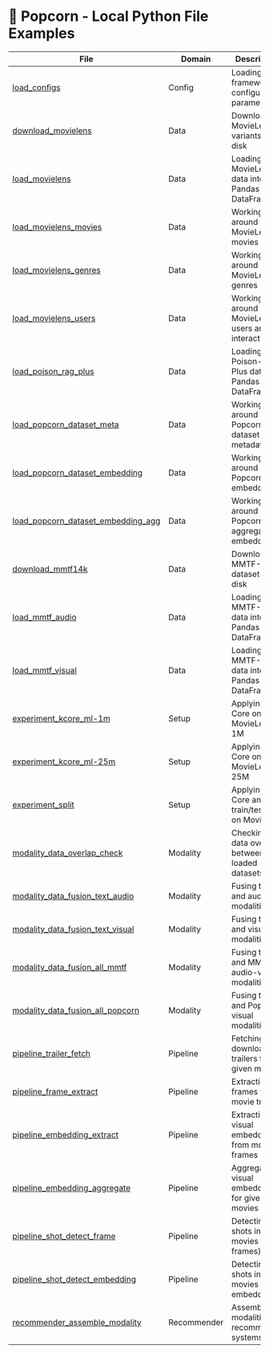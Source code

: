 # 🍿 Popcorn - Local Python File Examples

| File                                                                                         | Domain      | Description                                          |
| -------------------------------------------------------------------------------------------- | ----------- | ---------------------------------------------------- |
| [load_configs](/examples/python/load_configs.py)                                             | Config      | Loading framework's configuration parameters         |
| [download_movielens](/examples/python/download_movielens.py)                                 | Data        | Downloading MovieLens variants into disk             |
| [load_movielens](/examples/python/load_movielens.py)                                         | Data        | Loading MovieLens data into Pandas DataFrame         |
| [load_movielens_movies](/examples/python/load_movielens_movies.py)                           | Data        | Working around with MovieLens movies                 |
| [load_movielens_genres](/examples/python/load_movielens_genres.py)                           | Data        | Working around with MovieLens genres                 |
| [load_movielens_users](/examples/python/load_movielens_users.py)                             | Data        | Working around with MovieLens users and interactions |
| [load_poison_rag_plus](/examples/python/load_poison_rag_plus.py)                             | Data        | Loading Poison-RAG-Plus data into Pandas DataFrame   |
| [load_popcorn_dataset_meta](/examples/python/load_popcorn_dataset_meta.py)                   | Data        | Working around with Popcorn dataset metadata         |
| [load_popcorn_dataset_embedding](/examples/python/load_popcorn_dataset_embedding.py)         | Data        | Working around with Popcorn embeddings               |
| [load_popcorn_dataset_embedding_agg](/examples/python/load_popcorn_dataset_embedding_agg.py) | Data        | Working around with Popcorn aggregated embeddings    |
| [download_mmtf14k](/examples/python/download_mmtf14k.py)                                     | Data        | Downloading MMTF-14K dataset into disk               |
| [load_mmtf_audio](/examples/python/load_mmtf_audio.py)                                       | Data        | Loading MMTF-14K data into Pandas DataFrame          |
| [load_mmtf_visual](/examples/python/load_mmtf_visual.py)                                     | Data        | Loading MMTF-14K data into Pandas DataFrame          |
| [experiment_kcore_ml-1m](/examples/python/experiment_kcore_ml-1m.py)                         | Setup       | Applying K-Core on MovieLens 1M                      |
| [experiment_kcore_ml-25m](/examples/python/experiment_kcore_ml-25m.py)                       | Setup       | Applying K-Core on MovieLens 25M                     |
| [experiment_split](/examples/python/experiment_split.py)                                     | Setup       | Applying K-Core and train/test split on MovieLens    |
| [modality_data_overlap_check](/examples/python/modality_data_overlap_check.py)               | Modality    | Checking data overlap between loaded datasets        |
| [modality_data_fusion_text_audio](/examples/python/modality_data_fusion_text_audio.py)       | Modality    | Fusing textual and audio modalities                  |
| [modality_data_fusion_text_visual](/examples/python/modality_data_fusion_text_visual.py)     | Modality    | Fusing textual and visual modalities                 |
| [modality_data_fusion_all_mmtf](/examples/python/modality_data_fusion_all_mmtf.py)           | Modality    | Fusing textual and MMTF audio-visual modalities      |
| [modality_data_fusion_all_popcorn](/examples/python/modality_data_fusion_all_popcorn.py)     | Modality    | Fusing textual and Popcorn visual modalities         |
| [pipeline_trailer_fetch](/examples/python/pipeline_trailer_fetch.py)                         | Pipeline    | Fetching and downloading trailers for given movies   |
| [pipeline_frame_extract](/examples/python/pipeline_frame_extract.py)                         | Pipeline    | Extracting frames from movie trailers                |
| [pipeline_embedding_extract](/examples/python/pipeline_embedding_extract.py)                 | Pipeline    | Extracting visual embeddings from movie frames       |
| [pipeline_embedding_aggregate](/examples/python/pipeline_embedding_aggregate.py)             | Pipeline    | Aggregating visual embeddings for given movies       |
| [pipeline_shot_detect_frame](/examples/python/pipeline_shot_detect_frame.py)                 | Pipeline    | Detecting shots in movies (from frames)              |
| [pipeline_shot_detect_embedding](/examples/python/pipeline_shot_detect_embedding.py)         | Pipeline    | Detecting shots in movies (from embeddings)          |
| [recommender_assemble_modality](/examples/python/recommender_assemble_modality.py)           | Recommender | Assembling modalities for recommender systems        |
